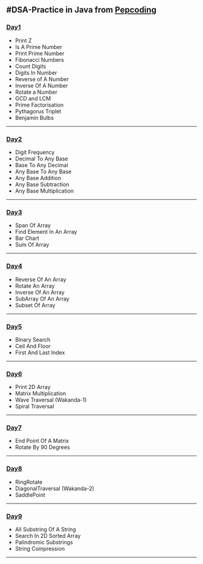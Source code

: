 ## #DSA-Practice in Java from [Pepcoding](https://www.pepcoding.com/resources/online-java-foundation)

### [Day1](https://github.com/bhavesh1129/DSA-Practice/tree/main/Day1)
  - Print Z
  - Is A Prime Number
  - Print Prime Number
  - Fibonacci Numbers
  - Count Digits
  - Digits In Number
  - Reverse of A Number
  - Inverse Of A Number
  - Rotate a Number
  - GCD and LCM
  - Prime Factorisation
  - Pythagorus Triplet
  - Benjamin Bulbs

- - - -

### [Day2](https://github.com/bhavesh1129/DSA-Practice/tree/main/Day2)
  - Digit Frequency
  - Decimal To Any Base
  - Base To Any Decimal
  - Any Base To Any Base
  - Any Base Addition
  - Any Base Subtraction
  - Any Base Multiplication

- - - -


### [Day3](https://github.com/bhavesh1129/DSA-Practice/tree/main/Day3)
  - Span Of Array 
  - Find Element In An Array 
  - Bar Chart
  - Sum Of Array

- - - -

### [Day4](https://github.com/bhavesh1129/DSA-Practice/tree/main/Day4)
  - Reverse Of An Array
  - Rotate An Array
  - Inverse Of An Array
  - SubArray Of An Array
  - Subset Of Array

- - - -

### [Day5](https://github.com/bhavesh1129/DSA-Practice/tree/main/Day5)
  - Binary Search
  - Ceil And Floor
  - First And Last Index

- - - -


### [Day6](https://github.com/bhavesh1129/DSA-Practice/tree/main/Day6)
  - Print 2D Array
  - Matrix Multiplication
  - Wave Traversal (Wakanda-1)
  - Spiral Traversal

- - - -


### [Day7](https://github.com/bhavesh1129/DSA-Practice/tree/main/Day7)
  - End Point Of A Matrix
  - Rotate By 90 Degrees

- - - -

### [Day8](https://github.com/bhavesh1129/DSA-Practice/tree/main/Day8)
  - RingRotate
  - DiagonalTraversal (Wakanda-2)
  - SaddlePoint

- - - -

### [Day9](https://github.com/bhavesh1129/DSA-Practice/tree/main/Day9)
  - All Substring Of A String
  - Search In 2D Sorted Array
  - Palindromic Substrings
  - String Compression

- - - -



